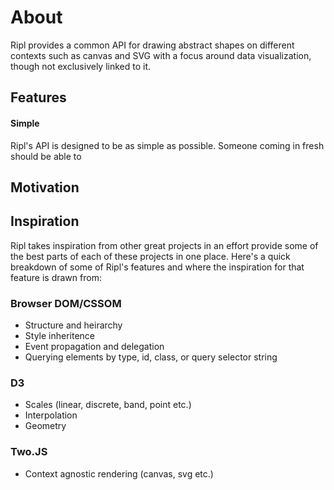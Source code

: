 # About

Ripl provides a common API for drawing abstract shapes on different contexts such as canvas and SVG with a focus around data visualization, though not exclusively linked to it.

## Features

#### Simple
Ripl's API is designed to be as simple as possible. Someone coming in fresh should be able to 

## Motivation

## Inspiration

Ripl takes inspiration from other great projects in an effort provide some of the best parts of each of these projects in one place. Here's a quick breakdown of some of Ripl's features and where the inspiration for that feature is drawn from:

### Browser DOM/CSSOM
- Structure and heirarchy
- Style inheritence
- Event propagation and delegation
- Querying elements by type, id, class, or query selector string

### D3
- Scales (linear, discrete, band, point etc.)
- Interpolation
- Geometry

### Two.JS
- Context agnostic rendering (canvas, svg etc.)